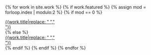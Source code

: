 {% for work in site.work %}
                    {% if work.featured %}
                        {% assign mod = forloop.index | modulo:2 %}
                        {% if mod == 0 %}
                            <a href="{{work.url}}"><div class="col-xs-12 col-md-6 col-md-offset-5 featured-work">
                                <div class="featured-work-title">{{work.title|replace: " ","</br>"}}</div>
                                <div class="featured-work-image" style="background-image: url(/images/{{work.image}});"></div>
                            </div></a>
                        {% else %}
                            <a href="{{work.url}}"><div class="col-xs-12 col-md-6 featured-work">
                                <div class="featured-work-title">{{work.title|replace: " ","</br>"}}</div>
                                <div class="featured-work-image" style="background-image: url(/images/{{work.image}});"></div>
                            </div></a>
                        {% endif %}
                    {% endif %}
{% endfor %}